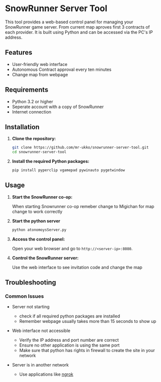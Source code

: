 # SnowRunner Server Tool

This tool provides a web-based control panel for managing your SnowRunner game server. From current map aproves first 3 contracts of each provider. It is built using Python and can be accessed via the PC's IP address. 


## Features

- User-friendly web interface
- Autonomous Contract approval every ten minutes
- Change map from webpage

## Requirements

- Python 3.2 or higher
- Seperate account with a copy of SnowRunner
- Internet connection 

## Installation

1. **Clone the repository:**

    ```sh
    git clone https://github.com/mr-ukko/snowrunner-server-tool.git
    cd snowrunner-server-tool
    ```

2. **Install the required Python packages:**

    ```sh
    pip install pyperclip vgamepad pywinauto pygetwindow
    ```

## Usage

1. **Start the SnowRunner co-op:**

	When starting Snowrunner co-op remeber change to Migichan for map change to work correctly  
2. **Start the python server**
    ```sh
    python atonomoysServer.py
    ```

3. **Access the control panel:**

    Open your web browser and go to `http://<server-ip>:8080`.

4. **Control the SnowRunner server:**

    Use the web interface to see invitation code and change the map

## Troubleshooting
 ### Common Issues
   - Server not starting
     - check if all required python packages are installed
     - Remember webpage usually takes more than 15 seconds to show up

   - Web interface not accessible
     - Verify the IP address and port number are correct
     - Ensure no other application is using the same port
     - Make sure that python has rights in firewall to create the site in your network
- Server is in another network
    - Use applications like [ngrok](https://ngrok.com/download)   
